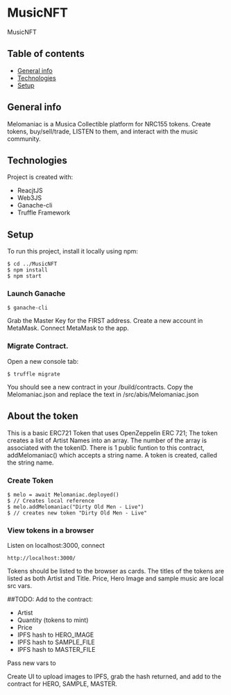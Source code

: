 # MusicNFT
MusicNFT 

## Table of contents
* [General info](#general-info)
* [Technologies](#technologies)
* [Setup](#setup)

## General info
Melomaniac is a Musica Collectible platform for NRC155 tokens. Create tokens, buy/sell/trade, LISTEN to them, and interact with the music community.
	
## Technologies
Project is created with:
* ReacjtJS
* Web3JS
* Ganache-cli
* Truffle Framework
	
## Setup
To run this project, install it locally using npm:

```
$ cd ../MusicNFT
$ npm install
$ npm start
```
### Launch Ganache
```
$ ganache-cli
```
Grab the Master Key for the FIRST address. Create a new account in MetaMask. Connect MetaMask to the app.

### Migrate Contract. 
Open a new console tab:
```
$ truffle migrate
```
You should see a new contract in your /build/contracts. Copy the Melomaniac.json and replace the text in /src/abis/Melomaniac.json

## About the token
This is a basic ERC721 Token that uses OpenZeppelin ERC 721; The token creates a list of Artist Names into an array. The number of the array is associated with the tokenID. There is 1 public funtion to this contract, addMelomaniac() which accepts a string name. A token is created, called the string name.

### Create Token
```
$ melo = await Melomaniac.deployed()
$ // Creates local reference
$ melo.addMelomaniac("Dirty Old Men - Live")
$ // creates new token "Dirty Old Men - Live"
```

### View tokens in a browser
Listen on localhost:3000, connect 
```
http://localhost:3000/
```

Tokens should be listed to the browser as cards. The titles of the tokens are listed as both Artist and Title. Price, Hero Image and sample music are local src vars.

##TODO:
Add to the contract:
* Artist
* Quantity (tokens to mint)
* Price
* IPFS hash to HERO_IMAGE
* IPFS hash to SAMPLE_FILE
* IPFS hash to MASTER_FILE

Pass new vars to <MusicPreviewCard/>

Create UI to upload images to IPFS, grab the hash returned, and add to the contract for HERO, SAMPLE, MASTER.
